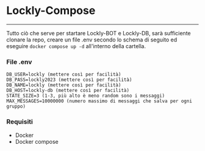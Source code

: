 # Lockly-Compose
---
Tutto ciò che serve per startare Lockly-BOT e Lockly-DB, sarà sufficiente clonare la repo, creare un file .env secondo lo schema di seguito ed eseguire `docker compose up -d` all'interno della cartella.

### File .env

```
DB_USER=lockly (mettere così per facilità)
DB_PASS=lockly2023 (mettere così per facilità)
DB_NAME=lockly (mettere così per facilità)
DB_HOST=lockly-db (mettere così per facilità)
STATE_SIZE=3 (1-3, più alto è meno random sono i messaggi)
MAX_MESSAGES=10000000 (numero massimo di messaggi che salva per ogni gruppo)
```

### Requisiti
- Docker
- Docker compose